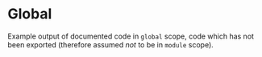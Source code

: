 # Global

Example output of documented code in `global` scope, code which has not been exported (therefore assumed _not_ to be in `module` scope).
